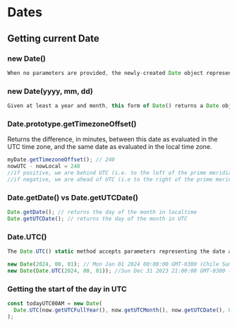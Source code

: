 # Dates

## Getting current Date

### new Date()

```js
When no parameters are provided, the newly-created Date object represents the current date and time as of the time of instantiation. The returned "date's" timestamp is the same as the number returned by Date.now().
```

### new Date(yyyy, mm, dd)

```js
Given at least a year and month, this form of Date() returns a Date object whose component values (year, month, day, hour, minute, second, and millisecond) all come from the following parameters. Any missing fields are given the lowest possible value (1 for day and 0 for every other component). The parameter values are all evaluated against the local time zone, rather than UTC. Date.UTC() accepts similar parameters but interprets the components as UTC and returns a timestamp.
```

### Date.prototype.getTimezoneOffset()

Returns the difference, in minutes, between this date as evaluated in the UTC time zone, and the same date as evaluated in the local time zone.

```js
myDate.getTimezoneOffset(); // 240
nowUTC - nowLocal = 240
//if positive, we are behind UTC (i.e. to the left of the prime meridian. e.g. America).
//if negative, we are ahead of UTC (i.e to the right of the prime meridian. e.g. Asia)
```

### Date.getDate() vs Date.getUTCDate()

```js
Date.getDate(); // returns the day of the month in localtime
Date.getUTCDate(); // returns the day of the month in UTC
```

### Date.UTC()

```js
The Date.UTC() static method accepts parameters representing the date and time components similar to the Date constructor, but treats them as UTC. It returns the number of milliseconds since January 1, 1970, 00:00:00 UTC.
```

```js
new Date(2024, 00, 01); // Mon Jan 01 2024 00:00:00 GMT-0300 (Chile Summer Time)
new Date(Date.UTC(2024, 00, 01)); //Sun Dec 31 2023 21:00:00 GMT-0300 (Chile Summer Time)
```

### Getting the start of the day in UTC

```js
const todayUTC00AM = new Date(
  Date.UTC(now.getUTCFullYear(), now.getUTCMonth(), now.getUTCDate(), 0, 0, 0)
);
```
